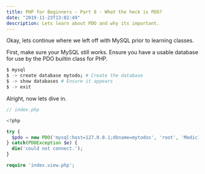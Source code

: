 ```yaml
---
title: PHP for Beginners - Part 8 - What the heck is PDO?
date: "2019-11-23T13:02:49"
description: Lets learn about PDO and why its important.
---
```


Okay, lets continue where we left off with MySQL prior to learning classes.

First, make sure your MySQL still works. Ensure you have a usable database for use
by the PDO builtin class for PHP.

```bash
$ mysql
$ -> create database mytodo; # Create the database
$ -> show databases # Ensure it appears
$ -> exit
```

Alright, now lets dive in.

```php
// index.php

<?php

try {
  $pdo = new PDO('mysql:host=127.0.0.1;dbname=mytodos', 'root', 'Medic12!');
} catch(PDOException $e) {
  die('could not connect.');
}

require 'index.view.php';
```

<br /><br />
